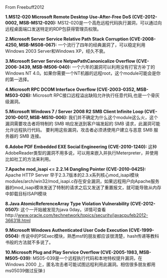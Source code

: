 From Freebuff2012

**1.MS12-020 Microsoft Remote Desktop Use-After-Free DoS (CVE-2012-0002, MSB-MS12-020):**
MS12-020是一个高危远程代码执行漏洞，可以通过向远程桌面端口发送特定的RDP包获得管理员权限。

**2.Microsoft Server Service Relative Path Stack Corruption (CVE-2008-4250, MSB-MS08-067):** 一个流行了四年的经典漏洞了，可以稳定利用Windows 2003 Server和Windows XP，经久不衰。

**3.Microsoft Server Service NetpwPathCanonicalize Overflow (CVE-2006-3439, MSB-MS06-040):** 一个六年的漏洞可以利用没有打官方补丁的Windows NT 4.0。如果你需要一个NT机器的远程root，这个module可能会是你的第一选择。

**4.Microsoft RPC DCOM Interface Overflow (CVE-2003-0352, MSB-MS03-026):** Microsoft RPC接口远程溢出缺陷允许执行任意代码,也是一个骨灰级漏洞。

**5.Microsoft Windows 7 / Server 2008 R2 SMB Client Infinite Loop (CVE-2010-0017, MSB-MS10-006):** 我们并不确定为什么这个module这么火，这个漏洞需要攻击者将特制的 SMB 响应发送到客户端发起的 SMB 请求，此漏洞可能允许远程执行代码。 要利用这些漏洞，攻击者必须诱使用户建立与恶意 SMB 服务器的 SMB 连接。

**6.Adobe PDF Embedded EXE Social Engineering (CVE-2010-1240):** 这种 AdobeReader类型的漏洞不用多说，可以用来嵌入并执行Meterpreter，并使用比如社工的方法来利用。

**7.Apache mod_isapi <= 2.2.14 Dangling Pointer (CVE-2010-0425):** Apache HTTP Server 早于2.3.7版本的2.3.x系列核心mod_isapi模块modules/arch/win32/mod_isapi.c存在安全漏洞，如果远程用户向Apache服务器的mod_isapi模块发送了特制的请求之后又发送了重置报文，就可能导致从内存中卸载目标ISAPI模块

**8.Java AtomicReferenceArray Type Violation Vulnerability (CVE-2012-0507):** 这个一开始被发现为java 0day。详情可查看http://www.oracle.com/technetwork/topics/security/javacpufeb2012-366318.html

**9.Microsoft Windows Authenticated User Code Execution (CVE-1999-0504):** 传说中的PSExec模块，熟悉msf的朋友都应该很清楚，hash传递等教科书般的方法就不多说了。

**10.Microsoft Plug and Play Service Overflow (CVE-2005-1983, MSB-MS05-039):** MS05-039是一个远程执行代码和本地特权提升漏洞，在 Windows 2000 上，匿名攻击者可能试图远程利用此漏洞。相信很多朋友都用ms05039做过反弹:)